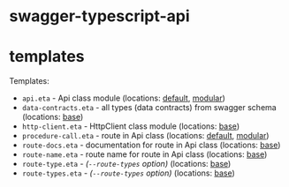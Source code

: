 # swagger-typescript-api

# templates

Templates:

- `api.eta` - Api class module (locations: [default](https://github.com/acacode/swagger-typescript-api/tree/next/templates/default/api.eta), [modular](https://github.com/acacode/swagger-typescript-api/tree/next/templates/modular/api.eta))
- `data-contracts.eta` - all types (data contracts) from swagger schema (locations: [base](https://github.com/acacode/swagger-typescript-api/tree/next/templates/base/data-contracts.eta))
- `http-client.eta` - HttpClient class module (locations: [base](https://github.com/acacode/swagger-typescript-api/tree/next/templates/base/http-client.eta))
- `procedure-call.eta` - route in Api class (locations: [default](https://github.com/acacode/swagger-typescript-api/tree/next/templates/default/procedure-call.eta), [modular](https://github.com/acacode/swagger-typescript-api/tree/next/templates/modular/procedure-call.eta))
- `route-docs.eta` - documentation for route in Api class (locations: [base](https://github.com/acacode/swagger-typescript-api/tree/next/templates/base/route-docs.eta))
- `route-name.eta` - route name for route in Api class (locations: [base](https://github.com/acacode/swagger-typescript-api/tree/next/templates/base/route-name.eta))
- `route-type.eta` - _(`--route-types` option)_ (locations: [base](https://github.com/acacode/swagger-typescript-api/tree/next/templates/base/route-type.eta))
- `route-types.eta` - _(`--route-types` option)_ (locations: [base](https://github.com/acacode/swagger-typescript-api/tree/next/templates/base/route-types.eta))
